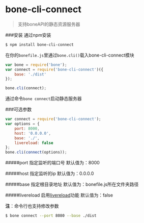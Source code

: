 # bone-cli-connect
> 支持boneAPI的静态资源服务器

###安装
通过npm安装

```sh
$ npm install bone-cli-connect
```

在你的`bonefile.js`里通过`bone.cli()`载入bone-cli-connect模块

```js
var bone = require('bone');
var connect = require('bone-cli-connect')({
	base: './dist'
});

bone.cli(connect);
```
通过命令`bone connect`启动静态服务器

###可选参数

```js
var connect = require('bone-cli-connect');
var options = {
	port: 8000,
	host: '0.0.0.0',
	base: './',
	livereload: false	
};
bone.cli(connect(options));
```

#####port
指定监听的端口号
默认值为：8000

#####host
指定监听的ip
默认值为：0.0.0.0

#####base
指定根目录地址
默认值为：bonefile.js所在文件夹路径

#####livereload
启用[livereload](https://github.com/intesso/connect-livereload)功能
默认值为：false

**注**：命令行也支持修改参数

```sh
$ bone connect --port 8080 --base ./dist
```